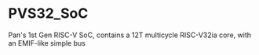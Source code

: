 # PVS32_SoC
 Pan's 1st Gen RISC-V SoC, contains a 12T multicycle RISC-V32ia core, with an EMIF-like simple bus
